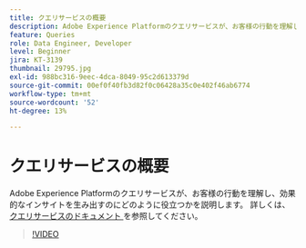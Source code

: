 ```yaml
---
title: クエリサービスの概要
description: Adobe Experience Platformのクエリサービスが、お客様の行動を理解し、効果的なインサイトを生み出すのにどのように役立つかを説明します。
feature: Queries
role: Data Engineer, Developer
level: Beginner
jira: KT-3139
thumbnail: 29795.jpg
exl-id: 988bc316-9eec-4dca-8049-95c2d613379d
source-git-commit: 00ef0f40fb3d82f0c06428a35c0e402f46ab6774
workflow-type: tm+mt
source-wordcount: '52'
ht-degree: 13%

---
```


# クエリサービスの概要

Adobe Experience Platformのクエリサービスが、お客様の行動を理解し、効果的なインサイトを生み出すのにどのように役立つかを説明します。 詳しくは、[ クエリサービスのドキュメント ](https://experienceleague.adobe.com/docs/experience-platform/query/home.html?lang=ja) を参照してください。

>[!VIDEO](https://video.tv.adobe.com/v/29795?learn=on)
